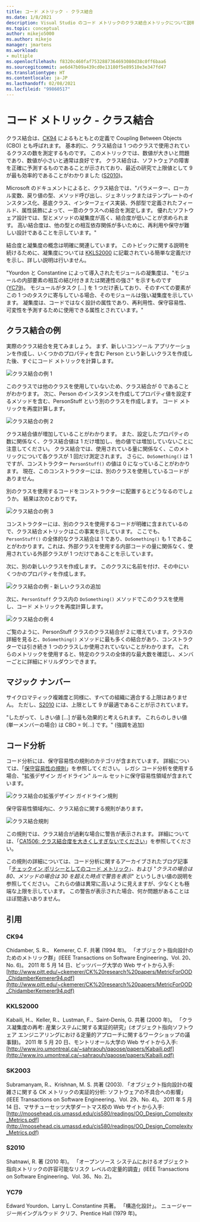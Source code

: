 ```yaml
---
title: コード メトリック - クラス結合
ms.date: 1/8/2021
description: Visual Studio のコード メトリックのクラス結合メトリックについて説明します。
ms.topic: conceptual
author: mikejo5000
ms.author: mikejo
manager: jmartens
ms.workload:
- multiple
ms.openlocfilehash: f8320c460faf7532887364693080d38c0ff6baa6
ms.sourcegitcommit: ae6d47b09a439cd0e13180f5e89510e3e347fd47
ms.translationtype: HT
ms.contentlocale: ja-JP
ms.lasthandoff: 02/08/2021
ms.locfileid: "99860517"
---
```

# <a name="code-metrics---class-coupling"></a>コード メトリック - クラス結合

クラス結合は、[CK94](#ck94) によるもともとの定義で Coupling Between Objects (CBO) とも呼ばれます。 基本的に、クラス結合は 1 つのクラスで使用されているクラスの数を測定するものです。 このメトリックでは、数値が大きいと問題であり、数値が小さいと通常は良好です。 クラス結合は、ソフトウェアの障害を正確に予測するものであることが示されており、最近の研究で上限値として 9 が最も効率的であることがわかりました ([S2010](#s2010))。

Microsoft のドキュメントによると、クラス結合では、"パラメーター、ローカル変数、戻り値の型、メソッド呼び出し、ジェネリックまたはテンプレートのインスタンス化、基底クラス、インターフェイス実装、外部型で定義されたフィールド、属性装飾によって、一意のクラスへの結合を測定します。 優れたソフトウェア設計では、型とメソッドの凝集度が高く、結合度が低いことが求められます。 高い結合度は、他の型との相互依存関係が多いために、再利用や保守が難しい設計であることを示しています。"

結合度と凝集度の概念は明確に関連しています。 このトピックに関する説明を続けるために、凝集度については [KKLS2000](#kkls2000) に記載されている簡単な定義だけを示し、詳しい説明は行いません。

"Yourdon と Constantine によって導入されたモジュールの凝集度は、"モジュールの内部要素の相互の結び付きまたは関連性の強さ" を示すものです ([YC79](#yc79))。 モジュールがタスク […] を 1 つだけ表しており、そのすべての要素がこの 1 つのタスクに寄与している場合、そのモジュールは強い凝集度を示しています。 凝集度は、コードではなく設計の属性であり、再利用性、保守容易性、可変性を予測するために使用できる属性とされています。"

## <a name="class-coupling-example"></a>クラス結合の例

実際のクラス結合を見てみましょう。 まず、新しいコンソール アプリケーションを作成し、いくつかのプロパティを含む Person という新しいクラスを作成した後、すぐにコード メトリックを計算します。

![クラス結合の例 1](media/class-coupling-example-1.png)

このクラスでは他のクラスを使用していないため、クラス結合が 0 であることがわかります。 次に、Person のインスタンスを作成してプロパティ値を設定するメソッドを含む、PersonStuff という別のクラスを作成します。 コード メトリックを再度計算します。

![クラス結合の例 2](media/class-coupling-example-2.png)

クラス結合値が増加していることがわかります。 また、設定したプロパティの数に関係なく、クラス結合値は 1 だけ増加し、他の値では増加していないことに注意してください。 クラス結合では、使用されている量に関係なく、このメトリックについて各クラスが 1 回だけ測定されます。 さらに、`DoSomething()` は 1 ですが、コンストラクター `PersonStuff()` の値は 0 になっていることがわかります。 現在、このコンストラクターには、別のクラスを使用しているコードがありません。

別のクラスを使用するコードをコンストラクターに配置するとどうなるのでしょうか。 結果は次のとおりです。

![クラス結合の例 3](media/class-coupling-example-3.png)

コンストラクターには、別のクラスを使用するコードが明確に含まれているので、クラス結合メトリックはこの事実を示しています。 ここでも、`PersonStuff()` の全体的なクラス結合は 1 であり、`DoSomething()` も 1 であることがわかります。これは、外部クラスを使用する内部コードの量に関係なく、使用されている外部クラスが 1 つだけであることを示しています。

次に、別の新しいクラスを作成します。 このクラスに名前を付け、その中にいくつかのプロパティを作成します。

![クラス結合の例 - 新しいクラスの追加](media/class-coupling-example-add-new-class.png)

次に、`PersonStuff` クラス内の `DoSomething()` メソッドでこのクラスを使用し、コード メトリックを再度計算します。

![クラス結合の例 4](media/class-coupling-example-4.png)

ご覧のように、PersonStuff クラスのクラス結合が 2 に増えています。クラスの詳細を見ると、`DoSomething()` メソッドに最も多くの結合があり、コンストラクターでは引き続き 1 つのクラスしか使用されていないことがわかります。  これらのメトリックを使用すると、特定のクラスの全体的な最大数を確認し、メンバーごとに詳細にドリルダウンできます。

## <a name="the-magic-number"></a>マジック ナンバー

サイクロマティック複雑度と同様に、すべての組織に適合する上限はありません。 ただし、[S2010](#s2010) には、上限として 9 が最適であることが示されています。

"したがって、しきい値 [...] が最も効果的と考えられます。 これらのしきい値 (単一メンバーの場合) は CBO = 9[...] です。" (強調を追加)

## <a name="code-analysis"></a>コード分析

コード分析には、保守容易性の規則のカテゴリが含まれています。 詳細については、「[保守容易性の規則](/dotnet/fundamentals/code-analysis/quality-rules/maintainability-warnings)」を参照してください。 レガシ コード分析を使用する場合、"拡張デザイン ガイドライン" ルール セットに保守容易性領域が含まれています。

![クラス結合の拡張デザイン ガイドライン規則](media/class-coupling-extended-design-guideline-rules.png)

保守容易性領域内に、クラス結合に関する規則があります。

![クラス結合規則](media/class-coupling-maintainability-area-rules.png)

この規則では、クラス結合が過剰な場合に警告が表示されます。 詳細については、「[CA1506: クラス結合度を大きくしすぎないでください](/dotnet/fundamentals/code-analysis/quality-rules/ca1506)」を参照してください。

この規則の詳細については、コード分析に関するアーカイブされたブログ記事「[チェックイン ポリシーとしてのコード メトリック](/archive/blogs/codeanalysis/code-metrics-as-check-in-policy)」、および "*クラスの場合は 80、メソッドの場合は 30 を超えた時点で警告を表示*" というしきい値の説明を参照してください。  これらの値は異常に高いように見えますが、少なくとも極端な上限を示しています。 この警告が表示された場合、何か問題があることはほぼ間違いありません。

## <a name="citations"></a>引用

### <a name="ck94"></a>CK94

Chidamber, S. R.、 Kemerer, C. F. 共著 (1994 年)。 「オブジェクト指向設計のためのメトリック群」(IEEE Transactions on Software Engineering、Vol. 20、No. 6)。 2011 年 5 月 14 日、ピッツバーグ大学の Web サイトから入手: [http://www.pitt.edu/~ckemerer/CK%20research%20papers/MetricForOOD_ChidamberKemerer94.pdf](http://www.pitt.edu/~ckemerer/CK%20research%20papers/MetricForOOD_ChidamberKemerer94.pdf)

### <a name="kkls2000"></a>KKLS2000

Kabaili, H.、Keller, R.、Lustman, F.、Saint-Denis, G. 共著 (2000 年)。 「クラス凝集度の再考: 産業システムに関する実証的研究」(オブジェクト指向ソフトウェア エンジニアリングにおける定量的アプローチに関するワークショップの議事録)。 2011 年 5 月 20 日、モントリオール大学の Web サイトから入手: [http://www.iro.umontreal.ca/~sahraouh/qaoose/papers/Kabaili.pdf](http://www.iro.umontreal.ca/~sahraouh/qaoose/papers/Kabaili.pdf)

### <a name="sk2003"></a>SK2003

Subramanyam, R.、Krishnan, M. S. 共著 (2003). 「オブジェクト指向設計の複雑さに関する CK メトリックの実証的分析: ソフトウェアの不具合への影響」(IEEE Transactions on Software Engineering、Vol. 29、No. 4)。 2011 年 5 月 14 日、マサチューセッツ大学ダートマス校の Web サイトから入手: [http://moosehead.cis.umassd.edu/cis580/readings/OO_Design_Complexity_Metrics.pdf](http://moosehead.cis.umassd.edu/cis580/readings/OO_Design_Complexity_Metrics.pdf)

### <a name="s2010"></a>S2010

Shatnawi, R. 著 (2010 年)。 「オープンソース システムにおけるオブジェクト指向メトリックの許容可能なリスク レベルの定量的調査」(IEEE Transactions on Software Engineering、Vol. 36、No. 2)。

### <a name="yc79"></a>YC79

Edward Yourdon、Larry L. Constantine 共著。 「構造化設計」。 ニュージャージー州イングルウッド クリフ、Prentice Hall (1979 年)。
